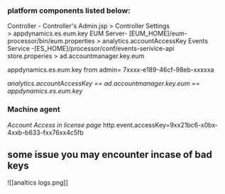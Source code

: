 
### platform components listed below:

Controller - Controller\'s Admin.jsp \> Controller Settings \> appdynamics.es.eum.key
 EUM Server- \[EUM_HOME\]/eum-processor/bin/eum.properties \> analytics.accountAccessKey
 Events Service -\[ES_HOME\]/processor/conf/events-serivice-api store.properies \> ad.accountmanager.key.eum



appdynamics.es.eum.key from admin= 7xxxx-e189-46cf-98eb-xxxxxa

*analytics.accountAccessKey == ad.accountmanager.key.eum == appdynamics.es.eum.key*

### Machine agent

*Account Access in license page*
http.event.accessKey=9xx21bc6-x0bx-4xxb-b633-fxx76xx4c5fb



## some issue you may encounter incase of bad keys

![[analtics logs.png]]